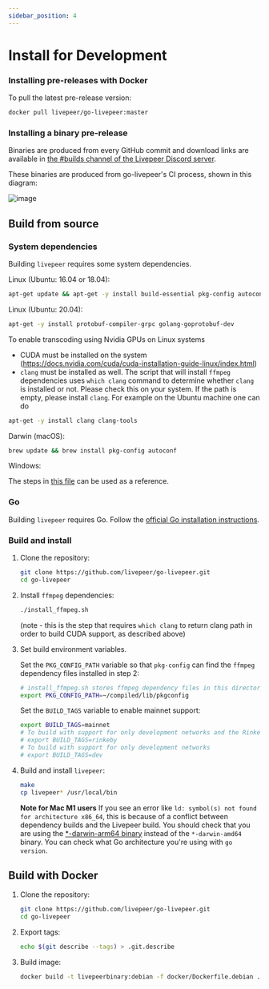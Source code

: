 ```yaml
---
sidebar_position: 4
---
```


# Install for Development


### Installing pre-releases with Docker

To pull the latest pre-release version:

```bash
docker pull livepeer/go-livepeer:master
```

### Installing a binary pre-release

Binaries are produced from every GitHub commit and download links are available
in
[the #builds channel of the Livepeer Discord server](https://discord.gg/drApskX).

These binaries are produced from go-livepeer's CI process, shown in this
diagram:

![image](https://user-images.githubusercontent.com/257909/58923612-3709a800-86f5-11e9-838b-6202f296bce8.png)

## Build from source

### System dependencies

Building `livepeer` requires some system dependencies.

Linux (Ubuntu: 16.04 or 18.04):

```bash
apt-get update && apt-get -y install build-essential pkg-config autoconf git curl
```

Linux (Ubuntu: 20.04):

```bash
apt-get -y install protobuf-compiler-grpc golang-goprotobuf-dev 
```

To enable transcoding using Nvidia GPUs on Linux systems

- CUDA must be installed on the system (https://docs.nvidia.com/cuda/cuda-installation-guide-linux/index.html)
- `clang` must be installed as well. The script that will install `ffmpeg` dependencies uses ```which clang``` command to determine whether `clang` is installed or not. Please check this on your system. If the path is empty, please install `clang`. For example on the Ubuntu machine one can do
```bash
apt-get -y install clang clang-tools
```

Darwin (macOS):

```bash
brew update && brew install pkg-config autoconf
```

Windows:

The steps in
[this file](https://github.com/livepeer/go-livepeer/blob/master/.github/workflows/windows.yml)
can be used as a reference.

### Go

Building `livepeer` requires Go. Follow the
[official Go installation instructions](https://golang.org/doc/install).

### Build and install

1. Clone the repository:

   ```bash
   git clone https://github.com/livepeer/go-livepeer.git
   cd go-livepeer
   ```

2. Install `ffmpeg` dependencies:

   ```bash
   ./install_ffmpeg.sh
   ```
   (note - this is the step that requires `which clang` to return clang path in order to build CUDA support, as described above)

3. Set build environment variables.

   Set the `PKG_CONFIG_PATH` variable so that `pkg-config` can find the `ffmpeg`
   dependency files installed in step 2:

   ```bash
   # install_ffmpeg.sh stores ffmpeg dependency files in this directory by default
   export PKG_CONFIG_PATH=~/compiled/lib/pkgconfig
   ```

   Set the `BUILD_TAGS` variable to enable mainnet support:

   ```bash
   export BUILD_TAGS=mainnet
   # To build with support for only development networks and the Rinkeby test network
   # export BUILD_TAGS=rinkeby
   # To build with support for only development networks
   # export BUILD_TAGS=dev
   ```

4. Build and install `livepeer`:

   ```bash
   make
   cp livepeer* /usr/local/bin
   ```

   **Note for Mac M1 users**
   If you see an error like `ld: symbol(s) not found for architecture x86_64`, this is because of a conflict between dependency builds and the Livepeer build. You should check that you are using the [*-darwin-arm64 binary](https://go.dev/dl/go1.17.6.darwin-arm64.pkg) instead of the `*-darwin-amd64` binary. You can check what Go architecture you're using with `go version`.

## Build with Docker

1. Clone the repository:

   ```bash
   git clone https://github.com/livepeer/go-livepeer.git
   cd go-livepeer
   ```

2. Export tags:

   ```bash
   echo $(git describe --tags) > .git.describe
   ```

3. Build image:

   ```bash
   docker build -t livepeerbinary:debian -f docker/Dockerfile.debian .
   ```

